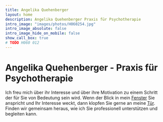 ```yaml
---
title: Angelika Quehenberger
layout: home
description: Angelika Quehenberger Praxis für Psychotherapie
intro_image: "images/photos/H060254.jpg"
intro_image_absolute: false
intro_image_hide_on_mobile: false
show_call_box: true
# TODO H060 012
---
```


# Angelika Quehenberger - Praxis für Psychotherapie

Ich freu mich über ihr Interesse und über ihre Motivation zu einem Schritt der für Sie von Bedeutung sein wird.
Wenn der Blick in mein [Fenster](fenster/) Sie anspricht und Ihr Interesse weckt, dann klopfen Sie gerne an meine [Tür](contact/).
Finden wir gemeinsam heraus, wie ich Sie professionell unterstützen und begleiten kann.
